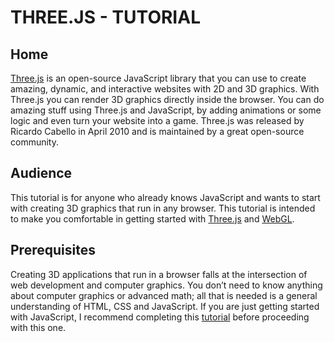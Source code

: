 # THREE.JS - TUTORIAL 

## Home

[Three.js](https://threejs.org) is an open-source JavaScript library that you can use to create amazing, dynamic, and interactive websites with 2D and 3D graphics. With Three.js you can render 3D graphics directly inside the browser. You can do amazing stuff using Three.js and JavaScript, by adding animations or some logic and even turn your website into a game. Three.js was released by Ricardo Cabello in April 2010 and is maintained by a great open-source community.

## Audience 

This tutorial is for anyone who already knows JavaScript and wants to start with creating 3D graphics that run in any browser. This tutorial is intended to make you comfortable in getting started with [Three.js](https://threejs.org) and [WebGL](https://developer.mozilla.org/en-US/docs/Web/API/WebGL_API).

## Prerequisites

Creating 3D applications that run in a browser falls at the intersection of web development and computer graphics. You don’t need to know anything about computer graphics or advanced math; all that is needed is a general understanding of HTML, CSS and JavaScript. If you are just getting started with JavaScript, I recommend completing this [tutorial](https://www.tutorialspoint.com/javascript/index.htm) before proceeding with this one.